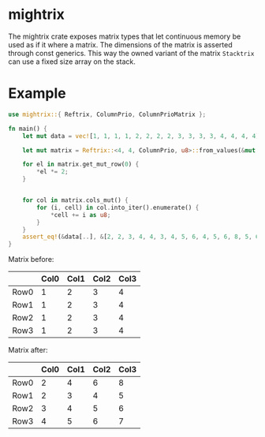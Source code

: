 # mightrix

The mightrix crate exposes matrix types that let continuous memory be used as
if it where a matrix. The dimensions of the matrix is asserted through const
generics. This way the owned variant of the matrix `Stacktrix` can use
a fixed size array on the stack.

# Example

```rust
use mightrix::{ Reftrix, ColumnPrio, ColumnPrioMatrix };

fn main() {
    let mut data = vec![1, 1, 1, 1, 2, 2, 2, 2, 3, 3, 3, 3, 4, 4, 4, 4];

    let mut matrix = Reftrix::<4, 4, ColumnPrio, u8>::from_values(&mut data[..]);

    for el in matrix.get_mut_row(0) {
        *el *= 2;
    }


    for col in matrix.cols_mut() {
        for (i, cell) in col.into_iter().enumerate() {
            *cell += i as u8;
        }
    }
    assert_eq!(&data[..], &[2, 2, 3, 4, 4, 3, 4, 5, 6, 4, 5, 6, 8, 5, 6, 7]);
}
```
Matrix before: 

|          | Col0    | Col1    | Col2    | Col3    |
|----------|---------|---------|---------|---------|
|Row0      | 1       | 2       | 3       | 4       |
|Row1      | 1       | 2       | 3       | 4       |
|Row2      | 1       | 2       | 3       | 4       |
|Row3      | 1       | 2       | 3       | 4       |

Matrix after:

|          | Col0    | Col1    | Col2    | Col3    |
|----------|---------|---------|---------|---------|
|Row0      | 2       | 4       | 6       | 8       |
|Row1      | 2       | 3       | 4       | 5       |
|Row2      | 3       | 4       | 5       | 6       |
|Row3      | 4       | 5       | 6       | 7       |


